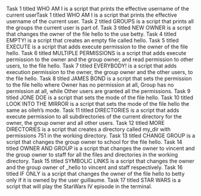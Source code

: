 Task 1 titled WHO AM I is a script that prints the effective username of the current userTask 1 titled WHO AM I is a script that prints the effective username of the current user.
Task 2 titled GROUPS is a script that prints all the groups the current user is part of.
Task 3 titled NEW OWNER is a script that changes the owner of the file hello to the use betty.
Task 4 titled EMPTY! is a script that creates an empty file called hello.
Task 5 titled EXECUTE is a script that adds execute permission to the owner of the file hello.
Task 6 titled MULTIPLE PERMISSIONS is a script that adds execute permission to the owner and the group owner, and read permission to other users, to the file hello.
Task 7 titled EVERYBODY! is a script that adds execution permission to the owner, the group owner and the other users, to the file hello.
Task 8 titled JAMES BOND is a script that sets the permission to the file hello where Owner has no permission at all, Group has no permission at all, while Other users are granted all the permissions.
Task 9 titled JONE DOE is a script that sets the mode of the file hello.
Task 10 titled LOOK INTO THE MIRROR is a script that sets the mode of the file hello the same as olleh’s mode.
Task 11 titled DIRECTORIES is a script that adds execute permission to all subdirectories of the current directory for the owner, the group owner and all other users.
Task 12 titled MORE DIRECTORIES is a script that creates a directory called my_dir with permissions 751 in the working directory.
Task 13 titled CHANGE GROUP is a script that changes the group owner to school for the file hello.
Task 14 titled OWNER AND GROUP is a script that changes the owner to vincent and the group owner to staff for all the files and directories in the working directory.
Task 15 titled SYMBOLIC LINKS is a script that changes the owner and the group owner of _hello to vincent and staff respectively.
Task 16 titled IF ONLY is a script that changes the owner of the file hello to betty only if it is owned by the user guillaume.
Task 17 titled STAR WARS is a script that will play the StarWars IV episode in the terminal.
